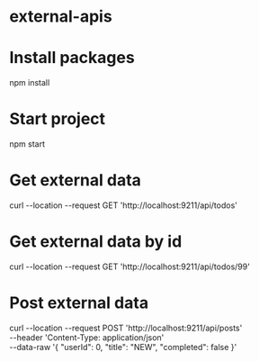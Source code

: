 # external-apis

# Install packages
npm install

# Start project
npm start

# Get external data
curl --location --request GET 'http://localhost:9211/api/todos'

# Get external data by id
curl --location --request GET 'http://localhost:9211/api/todos/99'

# Post external data
curl --location --request POST 'http://localhost:9211/api/posts' \
--header 'Content-Type: application/json' \
--data-raw '{
    "userId": 0,
    "title": "NEW",
    "completed": false
}'
